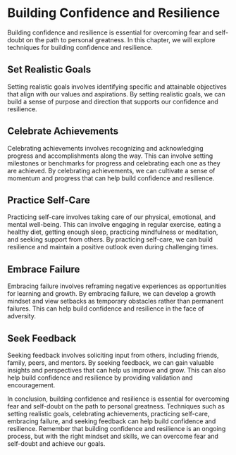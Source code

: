 Building Confidence and Resilience
=============================================================================

Building confidence and resilience is essential for overcoming fear and self-doubt on the path to personal greatness. In this chapter, we will explore techniques for building confidence and resilience.

Set Realistic Goals
-------------------

Setting realistic goals involves identifying specific and attainable objectives that align with our values and aspirations. By setting realistic goals, we can build a sense of purpose and direction that supports our confidence and resilience.

Celebrate Achievements
----------------------

Celebrating achievements involves recognizing and acknowledging progress and accomplishments along the way. This can involve setting milestones or benchmarks for progress and celebrating each one as they are achieved. By celebrating achievements, we can cultivate a sense of momentum and progress that can help build confidence and resilience.

Practice Self-Care
------------------

Practicing self-care involves taking care of our physical, emotional, and mental well-being. This can involve engaging in regular exercise, eating a healthy diet, getting enough sleep, practicing mindfulness or meditation, and seeking support from others. By practicing self-care, we can build resilience and maintain a positive outlook even during challenging times.

Embrace Failure
---------------

Embracing failure involves reframing negative experiences as opportunities for learning and growth. By embracing failure, we can develop a growth mindset and view setbacks as temporary obstacles rather than permanent failures. This can help build confidence and resilience in the face of adversity.

Seek Feedback
-------------

Seeking feedback involves soliciting input from others, including friends, family, peers, and mentors. By seeking feedback, we can gain valuable insights and perspectives that can help us improve and grow. This can also help build confidence and resilience by providing validation and encouragement.

In conclusion, building confidence and resilience is essential for overcoming fear and self-doubt on the path to personal greatness. Techniques such as setting realistic goals, celebrating achievements, practicing self-care, embracing failure, and seeking feedback can help build confidence and resilience. Remember that building confidence and resilience is an ongoing process, but with the right mindset and skills, we can overcome fear and self-doubt and achieve our goals.
